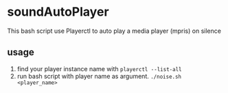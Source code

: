 # soundAutoPlayer
This bash script use Playerctl to auto play a media player (mpris) on silence
## usage
1. find your player instance name with `playerctl --list-all`
2. run bash script with player name as argument. `./noise.sh <player_name>`
